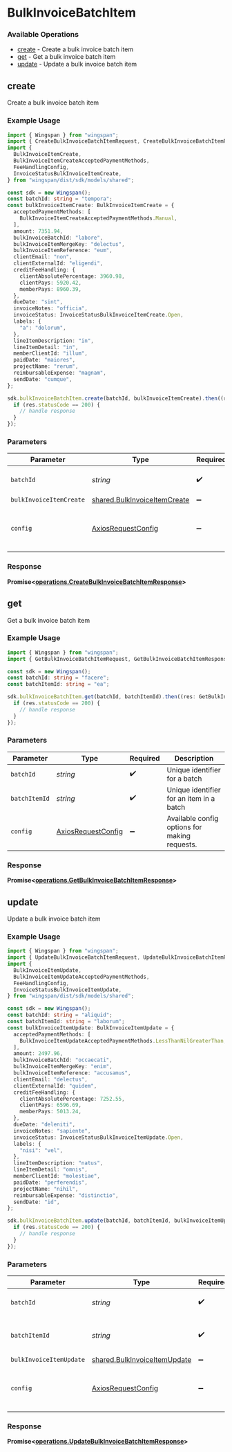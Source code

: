 # BulkInvoiceBatchItem

### Available Operations

* [create](#create) - Create a bulk invoice batch item
* [get](#get) - Get a bulk invoice batch item
* [update](#update) - Update a bulk invoice batch item

## create

Create a bulk invoice batch item

### Example Usage

```typescript
import { Wingspan } from "wingspan";
import { CreateBulkInvoiceBatchItemRequest, CreateBulkInvoiceBatchItemResponse } from "wingspan/dist/sdk/models/operations";
import {
  BulkInvoiceItemCreate,
  BulkInvoiceItemCreateAcceptedPaymentMethods,
  FeeHandlingConfig,
  InvoiceStatusBulkInvoiceItemCreate,
} from "wingspan/dist/sdk/models/shared";

const sdk = new Wingspan();
const batchId: string = "tempora";
const bulkInvoiceItemCreate: BulkInvoiceItemCreate = {
  acceptedPaymentMethods: [
    BulkInvoiceItemCreateAcceptedPaymentMethods.Manual,
  ],
  amount: 7351.94,
  bulkInvoiceBatchId: "labore",
  bulkInvoiceItemMergeKey: "delectus",
  bulkInvoiceItemReference: "eum",
  clientEmail: "non",
  clientExternalId: "eligendi",
  creditFeeHandling: {
    clientAbsolutePercentage: 3960.98,
    clientPays: 5920.42,
    memberPays: 8960.39,
  },
  dueDate: "sint",
  invoiceNotes: "officia",
  invoiceStatus: InvoiceStatusBulkInvoiceItemCreate.Open,
  labels: {
    "a": "dolorum",
  },
  lineItemDescription: "in",
  lineItemDetail: "in",
  memberClientId: "illum",
  paidDate: "maiores",
  projectName: "rerum",
  reimbursableExpense: "magnam",
  sendDate: "cumque",
};

sdk.bulkInvoiceBatchItem.create(batchId, bulkInvoiceItemCreate).then((res: CreateBulkInvoiceBatchItemResponse) => {
  if (res.statusCode == 200) {
    // handle response
  }
});
```

### Parameters

| Parameter                                                                    | Type                                                                         | Required                                                                     | Description                                                                  |
| ---------------------------------------------------------------------------- | ---------------------------------------------------------------------------- | ---------------------------------------------------------------------------- | ---------------------------------------------------------------------------- |
| `batchId`                                                                    | *string*                                                                     | :heavy_check_mark:                                                           | Unique identifier for a batch                                                |
| `bulkInvoiceItemCreate`                                                      | [shared.BulkInvoiceItemCreate](../../models/shared/bulkinvoiceitemcreate.md) | :heavy_minus_sign:                                                           | N/A                                                                          |
| `config`                                                                     | [AxiosRequestConfig](https://axios-http.com/docs/req_config)                 | :heavy_minus_sign:                                                           | Available config options for making requests.                                |


### Response

**Promise<[operations.CreateBulkInvoiceBatchItemResponse](../../models/operations/createbulkinvoicebatchitemresponse.md)>**


## get

Get a bulk invoice batch item

### Example Usage

```typescript
import { Wingspan } from "wingspan";
import { GetBulkInvoiceBatchItemRequest, GetBulkInvoiceBatchItemResponse } from "wingspan/dist/sdk/models/operations";

const sdk = new Wingspan();
const batchId: string = "facere";
const batchItemId: string = "ea";

sdk.bulkInvoiceBatchItem.get(batchId, batchItemId).then((res: GetBulkInvoiceBatchItemResponse) => {
  if (res.statusCode == 200) {
    // handle response
  }
});
```

### Parameters

| Parameter                                                    | Type                                                         | Required                                                     | Description                                                  |
| ------------------------------------------------------------ | ------------------------------------------------------------ | ------------------------------------------------------------ | ------------------------------------------------------------ |
| `batchId`                                                    | *string*                                                     | :heavy_check_mark:                                           | Unique identifier for a batch                                |
| `batchItemId`                                                | *string*                                                     | :heavy_check_mark:                                           | Unique identifier for an item in a batch                     |
| `config`                                                     | [AxiosRequestConfig](https://axios-http.com/docs/req_config) | :heavy_minus_sign:                                           | Available config options for making requests.                |


### Response

**Promise<[operations.GetBulkInvoiceBatchItemResponse](../../models/operations/getbulkinvoicebatchitemresponse.md)>**


## update

Update a bulk invoice batch item

### Example Usage

```typescript
import { Wingspan } from "wingspan";
import { UpdateBulkInvoiceBatchItemRequest, UpdateBulkInvoiceBatchItemResponse } from "wingspan/dist/sdk/models/operations";
import {
  BulkInvoiceItemUpdate,
  BulkInvoiceItemUpdateAcceptedPaymentMethods,
  FeeHandlingConfig,
  InvoiceStatusBulkInvoiceItemUpdate,
} from "wingspan/dist/sdk/models/shared";

const sdk = new Wingspan();
const batchId: string = "aliquid";
const batchItemId: string = "laborum";
const bulkInvoiceItemUpdate: BulkInvoiceItemUpdate = {
  acceptedPaymentMethods: [
    BulkInvoiceItemUpdateAcceptedPaymentMethods.LessThanNilGreaterThan,
  ],
  amount: 2497.96,
  bulkInvoiceBatchId: "occaecati",
  bulkInvoiceItemMergeKey: "enim",
  bulkInvoiceItemReference: "accusamus",
  clientEmail: "delectus",
  clientExternalId: "quidem",
  creditFeeHandling: {
    clientAbsolutePercentage: 7252.55,
    clientPays: 6596.69,
    memberPays: 5013.24,
  },
  dueDate: "deleniti",
  invoiceNotes: "sapiente",
  invoiceStatus: InvoiceStatusBulkInvoiceItemUpdate.Open,
  labels: {
    "nisi": "vel",
  },
  lineItemDescription: "natus",
  lineItemDetail: "omnis",
  memberClientId: "molestiae",
  paidDate: "perferendis",
  projectName: "nihil",
  reimbursableExpense: "distinctio",
  sendDate: "id",
};

sdk.bulkInvoiceBatchItem.update(batchId, batchItemId, bulkInvoiceItemUpdate).then((res: UpdateBulkInvoiceBatchItemResponse) => {
  if (res.statusCode == 200) {
    // handle response
  }
});
```

### Parameters

| Parameter                                                                    | Type                                                                         | Required                                                                     | Description                                                                  |
| ---------------------------------------------------------------------------- | ---------------------------------------------------------------------------- | ---------------------------------------------------------------------------- | ---------------------------------------------------------------------------- |
| `batchId`                                                                    | *string*                                                                     | :heavy_check_mark:                                                           | Unique identifier for a batch                                                |
| `batchItemId`                                                                | *string*                                                                     | :heavy_check_mark:                                                           | Unique identifier for an item in a batch                                     |
| `bulkInvoiceItemUpdate`                                                      | [shared.BulkInvoiceItemUpdate](../../models/shared/bulkinvoiceitemupdate.md) | :heavy_minus_sign:                                                           | N/A                                                                          |
| `config`                                                                     | [AxiosRequestConfig](https://axios-http.com/docs/req_config)                 | :heavy_minus_sign:                                                           | Available config options for making requests.                                |


### Response

**Promise<[operations.UpdateBulkInvoiceBatchItemResponse](../../models/operations/updatebulkinvoicebatchitemresponse.md)>**

